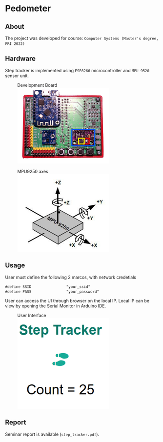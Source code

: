 # Pedometer 

## About

The project was developed for course: `Computer Systems (Master's degree, FRI 2022)`

## Hardware
Step tracker is implemented using `ESP8266` microcontroller and `MPU 9520` sensor unit. 

<figure>
<figcaption>Development Board</figcaption>
<img src="img/board.png" alt="my alt text" width="300"/>
</figure>

<figure>
<figcaption>MPU9250 axes</figcaption>
<img src="img/MPU9250_axes.jpg" alt="my alt text" width="300"/>
</figure>

## Usage
User must define the following 2 marcos, with network credetials

```
#define SSID                "your_ssid"
#define PASS                "your_password"
```

User can access the UI through browser on the local IP. 
Local IP can be view by opening the Serial Monitor in Arduino IDE.

<figure>
<figcaption>User Interface</figcaption>
<img src="img/html_client_demo.png" alt="my alt text" width="300"/>
</figure>

## Report 
Seminar report is available (`step_tracker.pdf`). 
